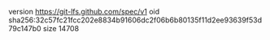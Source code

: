 version https://git-lfs.github.com/spec/v1
oid sha256:32c57fc21fcc202e8834b91606dc2f06b6b80135f11d2ee93639f53d79c147b0
size 14708
